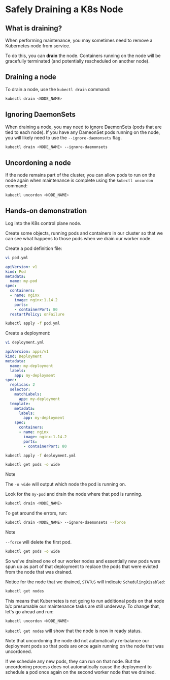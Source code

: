 # Safely Draining a K8s Node

## What is draining?

When performing maintenance, you may sometimes need to remove a Kubernetes node from service.

To do this, you can **drain** the node. Containers running on the node will be gracefully terminated (and potentially rescheduled on another node).

## Draining a node

To drain a node, use the `kubectl drain` command:

```zsh
kubectl drain <NODE_NAME>
```

## Ignoring DaemonSets

When draining a node, you may need to ignore DaemonSets (pods that are tied to each node). If you have any DameonSet pods running on the node, you will likely need to use the `--ignore-daemonsets` flag.

```zsh
kubectl drain <NODE_NAME> --ignore-daemonsets
```

## Uncordoning a node

If the node remains part of the cluster, you can allow pods to run on the node again when maintenance is complete using the `kubectl uncordon` command:

```zsh
kubectl uncordon <NODE_NAME>
```

## Hands-on demonstration

Log into the K8s control plane node.

Create some objects, running pods and containers in our cluster so that we can see what happens to those pods when we drain our worker node.

Create a pod definition file:

```zsh
vi pod.yml
```

```yaml
apiVersion: v1
kind: Pod
metadata:
  name: my-pod
spec:
  containers:
  - name: nginx
    image: nginx:1.14.2
    ports:
    - containerPort: 80
  restartPolicy: onFailure
```

```zsh
kubectl apply -f pod.yml
```

Create a deployment:

```zsh
vi deployment.yml
```

```yaml
apiVersion: apps/v1
kind: Deployment
metadata:
  name: my-deployment
  labels:
    app: my-deployment
spec:
  replicas: 2
  selector:
    matchLabels:
      app: my-deployment
  template:
    metadata:
      labels:
        app: my-deployment
    spec:
      containers:
      - name: nginx
        image: nginx:1.14.2
        ports:
        - containerPort: 80
```

```zsh
kubectl apply -f deployment.yml
```

```zsh
kubectl get pods -o wide
```

> [!NOTE]
> 
> The `-o wide` will output which node the pod is running on. 

Look for the `my-pod` and drain the node where that pod is running.

```zsh
kubectl drain <NODE_NAME>
```

To get around the errors, run:

```zsh
kubectl drain <NODE_NAME> --ignore-daemonsets --force
```

> [!NOTE]
> 
> `--force` will delete the first pod.

```zsh
kubectl get pods -o wide
```

So we've drained one of our worker nodes and essentially new pods were spun up as part of that deployment to replace the pods that were evicted from the node that was drained.

Notice for the node that we drained, `STATUS` will indicate `SchedulingDisabled`:

```zsh
kubectl get nodes
```

This means that Kubernetes is not going to run additional pods on that node b/c presumable our maintenance tasks are still underway. To change that, let's go ahead and run:

```zsh
kubectl uncordon <NODE_NAME>
```

`kubectl get nodes` will show that the node is now in ready status.

Note that uncordoning the node did not automatically re-balance our deployment pods so that pods are once again running on the node that was uncordoned.

If we schedule any new pods, they can run on that node. But the uncordoning process does not automatically cause the deployment to schedule a pod once again on the second worker node that we drained.
